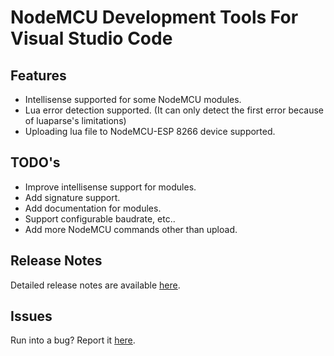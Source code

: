 # NodeMCU Development Tools For Visual Studio Code
## Features 

* Intellisense supported for some NodeMCU modules.
* Lua error detection supported. (It can only detect the first error because of luaparse's limitations)
* Uploading lua file to NodeMCU-ESP 8266 device supported.

## TODO's

* Improve intellisense support for modules.
* Add signature support.
* Add documentation for modules.
* Support configurable baudrate, etc..
* Add more NodeMCU commands other than upload.

## Release Notes
Detailed release notes are available [here](https://github.com/fduman/vscode-nodemcu/releases).

## Issues
Run into a bug? Report it [here](https://github.com/fduman/vscode-nodemcu/issues).